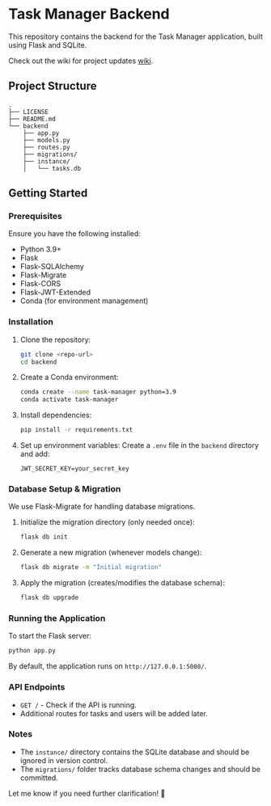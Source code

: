 # Task Manager Backend

This repository contains the backend for the Task Manager application, built using Flask and SQLite.

Check out the wiki for project updates [wiki](https://github.com/RoyH11/Note-Task-Manager/wiki).

## Project Structure
```
.
├── LICENSE
├── README.md
└── backend
    ├── app.py
    ├── models.py
    ├── routes.py
    ├── migrations/
    ├── instance/
    │   └── tasks.db
```

## Getting Started
### Prerequisites
Ensure you have the following installed:
- Python 3.9+
- Flask
- Flask-SQLAlchemy
- Flask-Migrate
- Flask-CORS
- Flask-JWT-Extended
- Conda (for environment management)

### Installation
1. Clone the repository:
   ```sh
   git clone <repo-url>
   cd backend
   ```
2. Create a Conda environment:
   ```sh
   conda create --name task-manager python=3.9
   conda activate task-manager
   ```
3. Install dependencies:
   ```sh
   pip install -r requirements.txt
   ```
4. Set up environment variables:
   Create a `.env` file in the `backend` directory and add:
   ```
   JWT_SECRET_KEY=your_secret_key
   ```

### Database Setup & Migration
We use Flask-Migrate for handling database migrations.

1. Initialize the migration directory (only needed once):
   ```sh
   flask db init
   ```
2. Generate a new migration (whenever models change):
   ```sh
   flask db migrate -m "Initial migration"
   ```
3. Apply the migration (creates/modifies the database schema):
   ```sh
   flask db upgrade
   ```

### Running the Application
To start the Flask server:
```sh
python app.py
```
By default, the application runs on `http://127.0.0.1:5000/`.

### API Endpoints
- `GET /` - Check if the API is running.
- Additional routes for tasks and users will be added later.

### Notes
- The `instance/` directory contains the SQLite database and should be ignored in version control.
- The `migrations/` folder tracks database schema changes and should be committed.

Let me know if you need further clarification! 🚀

